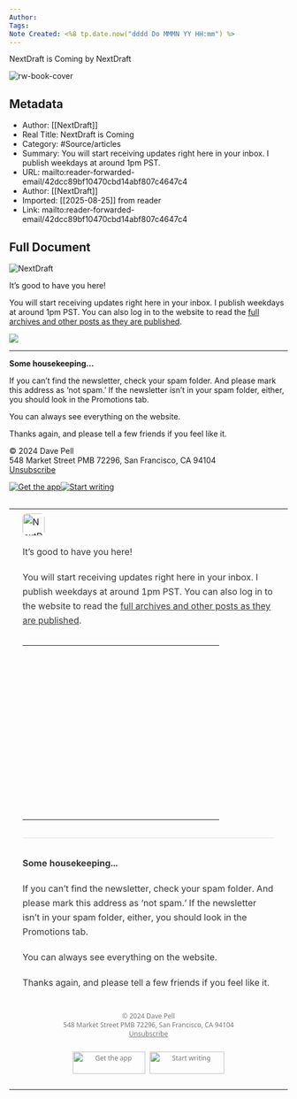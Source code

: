```yaml
---
Author: 
Tags:
Note Created: <%8 tp.date.now("dddd Do MMMN YY HH:mm") %>
---
```

NextDraft is Coming by NextDraft

![rw-book-cover](https://substackcdn.com/icons/substack/apple-touch-icon-1024x1024.png)

## Metadata
- Author: [[NextDraft]]
- Real Title: NextDraft is Coming
- Category: #Source/articles
- Summary: You will start receiving updates right here in your inbox. I publish weekdays at around 1pm PST.
- URL: mailto:reader-forwarded-email/42dcc89bf10470cbd14abf807c4647c4
- Author: [[NextDraft]]
- Imported: [[2025-08-25]] from reader
- Link: mailto:reader-forwarded-email/42dcc89bf10470cbd14abf807c4647c4

## Full Document
![NextDraft](https://substackcdn.com/image/fetch/w_80,h_80,c_fill,f_auto,q_auto:good,fl_progressive:steep,g_auto/https%3A%2F%2Fsubstack-post-media.s3.amazonaws.com%2Fpublic%2Fimages%2F0be5d59a-80b8-4460-9d7e-759ce8793a88_400x400.png)

It’s good to have you here!

You will start receiving updates right here in your inbox. I publish weekdays at around 1pm PST. You can also log in to the website to read the [full archives and other posts as they are published](https://email.mg-d0.substack.com/c/eJxUkDvO2zAQhE8jdhb4FKWCRRpfQ1hyVzITkTT4iOHbB0aa3_VgvvkwATqdpb7dUYluL7pCScTQLQoOg4ycsEqsSkvBGSWI135SpgqdcIf-IxXasIezQiDQClZYTguuqPVxqM1sWmpAI1l0kksthLB840qus5o1Kg9Gb9Yeyist50a_gz8LTpqn84Z8bsO3DuHPHEpise0f14-L63UQu9yj92eb1K9J3id5T5DhjPkkjL3U7_Jz-D2UlEaO_b1TBn8R_sc8h79igB5L3iM6sSkhWHX1TSVTmzQ_iHCuBPiKjeZYWBseS4KY3fck699vjkb1g5SL0WZZ1pX9dfJfAAAA__9ZNHyq).

[![](https://substackcdn.com/image/fetch/w_308,c_limit,f_auto,q_auto:good,fl_progressive:steep/https%3A%2F%2Fbucketeer-e05bbc84-baa3-437e-9518-adb32be77984.s3.amazonaws.com%2Fpublic%2Fimages%2Fe572fdc6-cd79-4523-bee6-2c9712e903c7_400x400.png)](https://email.mg-d0.substack.com/c/eJxUktGOnSAQhp9G7jTAgOiFF5tNfA0zwOjSVbCAuz19-sZz0qS94k-Yme_LZBxW2lJ-TGsmar9pd-kg5qcecNWe0SQMiAGUFJzRgWFfNoqUsZJfsP7zK5RmH5MTOOKojFfCDABuFMoLAFoHMIAaWJgkl0oIYfjIQQ4ddMqDRa1GY1awoGRX6IezW_KN4sfWet6Vy5aK7rNz6WChLLfr7TLVfBHbp49az9LAWyPnRs5_q52Pd0Mj53DgRo2cV6ru434XvGpq5PvPV4C3LSXfyPd1X86ctkylhC9q4K1UorOR84sg9c3QN0XL2V7ukypRbolra92gWosIrQJD7ajF0KK3IC0ZMw6qK9Dhgb9TxO_y8tJyPi-7B_eMT8nyjKSNXL3rW-fN2CotobVEfSvdaISkkYMzi-L8l-K8O-PGzssuLh3HFUN9LBTR7uRf23kRsIYUl-AnMYIQLE_5QSlSaRRfiXyXCf13KNSFxMplfTowxOnAiFuIG_lQU2b1_yO5CuV7pOy10n0_DOxrkn8CAAD__3-9vSc)

---

**Some housekeeping...**

If you can’t find the newsletter, check your spam folder. And please mark this address as ‘not spam.’ If the newsletter isn’t in your spam folder, either, you should look in the Promotions tab.

You can always see everything on the website.

Thanks again, and please tell a few friends if you feel like it.

© 2024 Dave Pell  
548 Market Street PMB 72296, San Francisco, CA 94104   
[Unsubscribe](https://email.mg-d0.substack.com/c/eJxUkk1vozAQhn8NvhVhGwg5cGjTpiJbSHfFNqEXZOyBmC9H2ITAr1-xe9lcZzSvnnn0cmagUsMclgPA0wQtVx0gEfqUlZ5AEOINxQF1CXYQdEy2eQU9DMyAyJn5b4tdD13CknuiKNkWgAcUgg0NCBXcKQXxhReILZIhcYiLMd44W4eSwKa2K2jBPHe72ZS0oC6xNdS8qJSwXKernoRj67HQhvHG5qpDUucr68oSmmEE1IYXY67aos8W2Vtk37GeVbKvQEijhodji-wZN1L1FtkLqVnRQv43yaJ7oxroLfoK8wFz8jWfSdtEtZqT-reTpBk5vlY66l9unP4q2emnPHYeLt4nHXXtRewiP075EqfVkrxG93g3ye_zZYpqdU-WbIkXPsX12_SxO1w5jeVRHiZxikycNkucvsmP3WERp2idN-ycXLLu3p7Jl8lOrY56x_4etbw1Hxu8y97dpNSfh23ke-eXa3WrgzRLP7-d47Of_qD3CF3HIueq68ZemjmHfn1S_DN1HYtWcrYKyKUI8ZZijIZwmEH1oC3XKQGEPQATk9RgS4X0WAjVMdmHj1aReSzMqGFYI4nvuZ7vBwG6heRPAAAA__8pqMwR)

[![Get the app](https://substackcdn.com/image/fetch/w_262,c_limit,f_auto,q_auto:good,fl_progressive:steep/https%3A%2F%2Fsubstack.com%2Fimg%2Femail%2Fgeneric-app-button%402x.png)](https://email.mg-d0.substack.com/c/eJxUkctu5SAMQL8GdonCK48Fi5Gq-xuRASdlGiACM9X9-9FtN-3Gm3NkH8keCM9Sn_aoiMMnXr4k5MHOCg4TOFqxKLEqLcXEMUG89hMzViAMO9APKrTh73bdjBR-k4dz87JJAxKX41jMNPtFbcbxaOUktRBimbZJyXVUow7KgdHbshzKKS3Hhn-9O0tgekrnEKaxddcI_MfoS-Kx7a_WV4ul2pFf9p3obkz9YfLB5OOnzeQD7vt7Do1KxaFiiBU9MfXolHYP6YZ4ZqbeXk6C-oEU88nk_IVLJszE1NvXxeEohbAOrhOVzO_udl9S6jnSc8cM7sLwXXV3d0UPFEveY7BiU0LwausTS8bG9HQghrEihM_YcIyFt-5CSRCzTZDhjPnEEKlUTr-f0xvW10o5G23meV35Pyv_BwAA__-1I5jr)[![Start writing](https://substackcdn.com/image/fetch/w_270,c_limit,f_auto,q_auto:good,fl_progressive:steep/https%3A%2F%2Fsubstack.com%2Fimg%2Femail%2Fpublish-button%402x.png)](https://email.mg-d0.substack.com/c/eJx0kUuu3CAQRVcDs7YMhX8DBpGc3kAWYJWh7EdiwOKTVu8-cicv6gwy5HJ16pTKYKE9pqfeEtHtQYeJnrjVPeDWWU5aDCBGUFK0nDy6Y9kpUMJCdsHy9itUxz_0tpkWO2FHlBOQUUpImARMBGIyAxF3WrZSCSGGdmpBjg00ysKKnZqGYYMVlGwyfTfrHi1Trd9vtm1yXXNB86Mx0XOXl8v1ctElVeKH_ijlzAy-MHln8v7evp5uD_VkcK_FLznWZIjB_Flisr9yT9ZVz2B-cf-EJoZCoTCYtxgLpc8Y_YluDwxmrCVu7jjI3v5WLrlvr5lfXyyY05NioMxUuxHZJhHah8vUuMhknxjMikSID37WdTHR-xpceS4UcD3I_t7xrOvhDBYXw-KsFhMIwZP-P5nnutro0QXtMeDuwk7WlZh4-ffUNVO6kLLvVNf348h_avkrAAD__4YjtE0)

<div><img alt="" border="0" height="1" src="https://eotrx.substackcdn.com/open?token=eyJtIjoiPDIwMjQxMTE3MDkwMzI4LjMuNGQzYmE1NDk3N2YzYjM0Mi5zZWpjYmdvZEBtZy1kMC5zdWJzdGFjay5jb20-IiwidSI6MjY1NDU2Njg4LCJyIjoicnllb25lc0BmZWVkLnJlYWR3aXNlLmlvIiwiZCI6Im1nLWQwLnN1YnN0YWNrLmNvbSIsInAiOm51bGwsInQiOm51bGwsImEiOm51bGwsInMiOjE5MzExLCJjIjoiZnJlZS13ZWxjb21lIiwiZiI6dHJ1ZSwicG9zaXRpb24iOiJ0b3AiLCJpYXQiOjE3MzE4MzQyMTAsImV4cCI6MTczNDQyNjIxMCwiaXNzIjoicHViLTAiLCJzdWIiOiJlbyJ9.wgjmlsr79062AthTqZJ\_SE16y-uj-M7U7R3yxJut0uc" style="height:1px !important;width:1px !important;border-width:0 !important;margin-top:0 !important;margin-bottom:0 !important;margin-right:0 !important;margin-left:0 !important;padding-top:0 !important;padding-bottom:0 !important;padding-right:0 !important;padding-left:0 !important;" width="1"/><table border="0" cellpadding="0" cellspacing="0" class="email-body-container" role="presentation" width="100%"><tr><td></td><td class="content" width="550"></td><td></td></tr><tr><td></td><td align="left" class="content" width="550"><div style="font-size: 16px; line-height: 26px; margin: 0 auto; max-width: 550px; overflow-wrap: break-word; width: 100%;"><img alt="NextDraft" class="\_staticPubIcon\_s2bcd\_11" height="40" name="NextDraft" src="https://substackcdn.com/image/fetch/w\_80,h\_80,c\_fill,f\_auto,q\_auto:good,fl\_progressive:steep,g\_auto/https%3A%2F%2Fsubstack-post-media.s3.amazonaws.com%2Fpublic%2Fimages%2F0be5d59a-80b8-4460-9d7e-759ce8793a88\_400x400.png" style="background-color: rgb(255, 255, 255); border: none !important; border-radius: 8px; box-sizing: border-box; margin: 0; max-width: 550px; vertical-align: middle;" width="40"/><div class="post typography" dir="auto" style="font-size: 16px; line-height: 26px; padding: 16px 0 0 0;"><div class="body markup" dir="auto" style="font-family: 'SF Pro Display', -apple-system, system-ui, BlinkMacSystemFont, 'Inter', 'Segoe UI', Roboto, Helvetica, Arial, sans-serif, 'Apple Color Emoji', 'Segoe UI Emoji', 'Segoe UI Symbol'; font-size: 16px; font-weight: 400; line-height: 26px; margin-bottom: 16px; text-align: initial; width: 100%; word-break: break-word;"><p style="color: rgb(54, 55, 55); font-size: 16px; line-height: 26px; margin: 0 0 20px 0; margin-top: 0;">It’s good to have you here!</p><p style="color: rgb(54, 55, 55); font-size: 16px; line-height: 26px; margin: 0 0 20px 0;"><span>You will start receiving updates right here in your inbox. I publish weekdays at around 1pm PST. You can also log in to the website to read the </span><a href="https://email.mg-d0.substack.com/c/eJxUkDvO2zAQhE8jdhb4FKWCRRpfQ1hyVzITkTT4iOHbB0aa3\_VgvvkwATqdpb7dUYluL7pCScTQLQoOg4ycsEqsSkvBGSWI135SpgqdcIf-IxXasIezQiDQClZYTguuqPVxqM1sWmpAI1l0kksthLB840qus5o1Kg9Gb9Yeyist50a\_gz8LTpqn84Z8bsO3DuHPHEpise0f14-L63UQu9yj92eb1K9J3id5T5DhjPkkjL3U7\_Jz-D2UlEaO\_b1TBn8R\_sc8h79igB5L3iM6sSkhWHX1TSVTmzQ\_iHCuBPiKjeZYWBseS4KY3fck699vjkb1g5SL0WZZ1pX9dfJfAAAA\_\_9ZNHyq" rel="" style="color: rgb(54, 55, 55); text-decoration: underline;">full archives and other posts as they are published</a><span>.</span></p><p style="color: rgb(54, 55, 55); font-size: 16px; line-height: 26px; margin: 0 0 20px 0;"></p><div class="captioned-image-container-static" style="font-size: 16px; line-height: 26px; margin: 32px auto;"><figure style="margin: 0 auto; width: 100%;"><table border="0" cellpadding="0" cellspacing="0" class="image-wrapper" data-component-name="Image2ToDOMStatic" style="mso-padding-alt: 1em 0 1.6em;" width="100%"><tbody><tr><td style="text-align: center;"></td><td align="left" class="content" style="text-align: center;" width="308"><a class="image-link" href="https://email.mg-d0.substack.com/c/eJxUktGOnSAQhp9G7jTAgOiFF5tNfA0zwOjSVbCAuz19-sZz0qS94k-Yme\_LZBxW2lJ-TGsmar9pd-kg5qcecNWe0SQMiAGUFJzRgWFfNoqUsZJfsP7zK5RmH5MTOOKojFfCDABuFMoLAFoHMIAaWJgkl0oIYfjIQQ4ddMqDRa1GY1awoGRX6IezW\_KN4sfWet6Vy5aK7rNz6WChLLfr7TLVfBHbp49az9LAWyPnRs5\_q52Pd0Mj53DgRo2cV6ru434XvGpq5PvPV4C3LSXfyPd1X86ctkylhC9q4K1UorOR84sg9c3QN0XL2V7ukypRbolra92gWosIrQJD7ajF0KK3IC0ZMw6qK9Dhgb9TxO\_y8tJyPi-7B\_eMT8nyjKSNXL3rW-fN2CotobVEfSvdaISkkYMzi-L8l-K8O-PGzssuLh3HFUN9LBTR7uRf23kRsIYUl-AnMYIQLE\_5QSlSaRRfiXyXCf13KNSFxMplfTowxOnAiFuIG\_lQU2b1\_yO5CuV7pOy10n0\_DOxrkn8CAAD\_\_3-9vSc" rel="" style="align-items: center; border: none; display: block; flex-direction: column; height: auto; margin: 0; padding: 0; position: relative; text-decoration: none; width: auto;" target="\_blank"><img alt="" class="" data-attrs='{"src":"https://bucketeer-e05bbc84-baa3-437e-9518-adb32be77984.s3.amazonaws.com/public/images/e572fdc6-cd79-4523-bee6-2c9712e903c7\_400x400.png","srcNoWatermark":null,"fullscreen":null,"imageSize":null,"height":400,"width":400,"resizeWidth":308,"bytes":11692,"alt":null,"title":null,"type":"image/png","href":null,"belowTheFold":false,"topImage":true,"internalRedirect":null,"isProcessing":false}' height="308" src="https://substackcdn.com/image/fetch/w\_308,c\_limit,f\_auto,q\_auto:good,fl\_progressive:steep/https%3A%2F%2Fbucketeer-e05bbc84-baa3-437e-9518-adb32be77984.s3.amazonaws.com%2Fpublic%2Fimages%2Fe572fdc6-cd79-4523-bee6-2c9712e903c7\_400x400.png" style="-ms-interpolation-mode: bicubic; border: none !important; display: block; height: auto; margin: 0 auto; margin-bottom: 0; max-width: 100% !important; vertical-align: middle; width: auto !important;" width="308"/></a></td><td style="text-align: center;"></td></tr></tbody></table></figure></div><div style="font-size: 16px; line-height: 26px;"><hr style="background: #e6e6e6; border: none; height: 1px; margin: 32px 0; padding: 0;"/></div><p style="color: rgb(54, 55, 55); font-size: 16px; line-height: 26px; margin: 0 0 20px 0;"><strong>Some housekeeping...</strong></p><p style="color: rgb(54, 55, 55); font-size: 16px; line-height: 26px; margin: 0 0 20px 0;">If you can’t find the newsletter, check your spam folder. And please mark this address as ‘not spam.’ If the newsletter isn’t in your spam folder, either, you should look in the Promotions tab.</p><p style="color: rgb(54, 55, 55); font-size: 16px; line-height: 26px; margin: 0 0 20px 0;">You can always see everything on the website.</p><p style="color: rgb(54, 55, 55); font-size: 16px; line-height: 26px; margin: 0 0 20px 0; margin-bottom: 0;">Thanks again, and please tell a few friends if you feel like it.</p></div></div><div class="footer \_footer\_11ym1\_1" style="color: rgb(119, 119, 119); font-size: 16px; line-height: 26px; padding: 24px 0; text-align: center;"><div style="font-size: 16px; line-height: 26px; padding-bottom: 24px;"><p class="pencraft pc-reset \_color-secondary\_h3mln\_169 \_size-12\_h3mln\_35 \_reset\_h3mln\_1 small \_meta\_11ym1\_14" style="color: rgb(119, 119, 119); font-family: system-ui, -apple-system, BlinkMacSystemFont, 'Segoe UI', Roboto, Helvetica, Arial, sans-serif, 'Apple Color Emoji', 'Segoe UI Emoji', 'Segoe UI Symbol'; font-size: 12px; line-height: 16px; list-style: none; margin: 0; padding-bottom: 0; text-decoration: unset;">© 2024 <span>Dave Pell</span><br/>548 Market Street PMB 72296, San Francisco, CA 94104 <br/><a href="https://email.mg-d0.substack.com/c/eJxUkk1vozAQhn8NvhVhGwg5cGjTpiJbSHfFNqEXZOyBmC9H2ITAr1-xe9lcZzSvnnn0cmagUsMclgPA0wQtVx0gEfqUlZ5AEOINxQF1CXYQdEy2eQU9DMyAyJn5b4tdD13CknuiKNkWgAcUgg0NCBXcKQXxhReILZIhcYiLMd44W4eSwKa2K2jBPHe72ZS0oC6xNdS8qJSwXKernoRj67HQhvHG5qpDUucr68oSmmEE1IYXY67aos8W2Vtk37GeVbKvQEijhodji-wZN1L1FtkLqVnRQv43yaJ7oxroLfoK8wFz8jWfSdtEtZqT-reTpBk5vlY66l9unP4q2emnPHYeLt4nHXXtRewiP075EqfVkrxG93g3ye\_zZYpqdU-WbIkXPsX12\_SxO1w5jeVRHiZxikycNkucvsmP3WERp2idN-ycXLLu3p7Jl8lOrY56x\_4etbw1Hxu8y97dpNSfh23ke-eXa3WrgzRLP7-d47Of\_qD3CF3HIueq68ZemjmHfn1S\_DN1HYtWcrYKyKUI8ZZijIZwmEH1oC3XKQGEPQATk9RgS4X0WAjVMdmHj1aReSzMqGFYI4nvuZ7vBwG6heRPAAAA\_\_8pqMwR" style="color: rgb(119, 119, 119); text-decoration: underline;"><span style="color: rgb(119, 119, 119); text-decoration: underline;">Unsubscribe</span></a></p></div><p class="\_footerSection\_11ym1\_5 small powered-by-substack" style="color: rgb(119, 119, 119); font-family: system-ui, -apple-system, BlinkMacSystemFont, 'Segoe UI', Roboto, Helvetica, Arial, sans-serif, 'Apple Color Emoji', 'Segoe UI Emoji', 'Segoe UI Symbol'; font-size: 12px; line-height: 20px; margin: 0; margin-top: 0; padding: 0 24px; padding-bottom: 0;"><a href="https://email.mg-d0.substack.com/c/eJxUkctu5SAMQL8GdonCK48Fi5Gq-xuRASdlGiACM9X9-9FtN-3Gm3NkH8keCM9Sn\_aoiMMnXr4k5MHOCg4TOFqxKLEqLcXEMUG89hMzViAMO9APKrTh73bdjBR-k4dz87JJAxKX41jMNPtFbcbxaOUktRBimbZJyXVUow7KgdHbshzKKS3Hhn-9O0tgekrnEKaxddcI\_MfoS-Kx7a\_WV4ul2pFf9p3obkz9YfLB5OOnzeQD7vt7Do1KxaFiiBU9MfXolHYP6YZ4ZqbeXk6C-oEU88nk\_IVLJszE1NvXxeEohbAOrhOVzO\_udl9S6jnSc8cM7sLwXXV3d0UPFEveY7BiU0LwausTS8bG9HQghrEihM\_YcIyFt-5CSRCzTZDhjPnEEKlUTr-f0xvW10o5G23meV35Pyv\_BwAA\_\_-1I5jr" style="color: rgb(119, 119, 119); display: inline-block; margin: 0 4px; text-decoration: none;"><img alt="Get the app" height="40" src="https://substackcdn.com/image/fetch/w\_262,c\_limit,f\_auto,q\_auto:good,fl\_progressive:steep/https%3A%2F%2Fsubstack.com%2Fimg%2Femail%2Fgeneric-app-button%402x.png" srcset="https://substackcdn.com/image/fetch/w\_131,c\_limit,f\_auto,q\_auto:good,fl\_progressive:steep/https%3A%2F%2Fsubstack.com%2Fimg%2Femail%2Fgeneric-app-button.png, https://substackcdn.com/image/fetch/w\_262,c\_limit,f\_auto,q\_auto:good,fl\_progressive:steep/https%3A%2F%2Fsubstack.com%2Fimg%2Femail%2Fgeneric-app-button%402x.png 2x, https://substackcdn.com/image/fetch/w\_393,c\_limit,f\_auto,q\_auto:good,fl\_progressive:steep/https%3A%2F%2Fsubstack.com%2Fimg%2Femail%2Fgeneric-app-button%403x.png 3x" style="border: none !important; max-width: 550px; vertical-align: middle;" width="131"/></a><a href="https://email.mg-d0.substack.com/c/eJx0kUuu3CAQRVcDs7YMhX8DBpGc3kAWYJWh7EdiwOKTVu8-cicv6gwy5HJ16pTKYKE9pqfeEtHtQYeJnrjVPeDWWU5aDCBGUFK0nDy6Y9kpUMJCdsHy9itUxz\_0tpkWO2FHlBOQUUpImARMBGIyAxF3WrZSCSGGdmpBjg00ysKKnZqGYYMVlGwyfTfrHi1Trd9vtm1yXXNB86Mx0XOXl8v1ctElVeKH\_ijlzAy-MHln8v7evp5uD\_VkcK\_FLznWZIjB\_Flisr9yT9ZVz2B-cf-EJoZCoTCYtxgLpc8Y\_YluDwxmrCVu7jjI3v5WLrlvr5lfXyyY05NioMxUuxHZJhHah8vUuMhknxjMikSID37WdTHR-xpceS4UcD3I\_t7xrOvhDBYXw-KsFhMIwZP-P5nnutro0QXtMeDuwk7WlZh4-ffUNVO6kLLvVNf348h\_avkrAAD\_\_4YjtE0" style="color: rgb(119, 119, 119); display: inline-block; margin: 0 4px; text-decoration: none;"><img alt="Start writing" height="40" src="https://substackcdn.com/image/fetch/w\_270,c\_limit,f\_auto,q\_auto:good,fl\_progressive:steep/https%3A%2F%2Fsubstack.com%2Fimg%2Femail%2Fpublish-button%402x.png" srcset="https://substackcdn.com/image/fetch/w\_135,c\_limit,f\_auto,q\_auto:good,fl\_progressive:steep/https%3A%2F%2Fsubstack.com%2Fimg%2Femail%2Fpublish-button.png, https://substackcdn.com/image/fetch/w\_270,c\_limit,f\_auto,q\_auto:good,fl\_progressive:steep/https%3A%2F%2Fsubstack.com%2Fimg%2Femail%2Fpublish-button%402x.png 2x, https://substackcdn.com/image/fetch/w\_405,c\_limit,f\_auto,q\_auto:good,fl\_progressive:steep/https%3A%2F%2Fsubstack.com%2Fimg%2Femail%2Fpublish-button%403x.png 3x" style="border: none !important; max-width: 550px; vertical-align: middle;" width="135"/></a></p></div></div></td><td></td></tr></table><img alt="" border="0" height="1" src="https://eotrx.substackcdn.com/open?token=eyJtIjoiPDIwMjQxMTE3MDkwMzI4LjMuNGQzYmE1NDk3N2YzYjM0Mi5zZWpjYmdvZEBtZy1kMC5zdWJzdGFjay5jb20-IiwidSI6MjY1NDU2Njg4LCJyIjoicnllb25lc0BmZWVkLnJlYWR3aXNlLmlvIiwiZCI6Im1nLWQwLnN1YnN0YWNrLmNvbSIsInAiOm51bGwsInQiOm51bGwsImEiOm51bGwsInMiOjE5MzExLCJjIjoiZnJlZS13ZWxjb21lIiwiZiI6dHJ1ZSwicG9zaXRpb24iOiJib3R0b20iLCJpYXQiOjE3MzE4MzQyMTAsImV4cCI6MTczNDQyNjIxMCwiaXNzIjoicHViLTAiLCJzdWIiOiJlbyJ9.DwFO0bDP14rvrNGVXcAdzhJu57SOlARP6waL07ZsEZc" style="height:1px !important;width:1px !important;border-width:0 !important;margin-top:0 !important;margin-bottom:0 !important;margin-right:0 !important;margin-left:0 !important;padding-top:0 !important;padding-bottom:0 !important;padding-right:0 !important;padding-left:0 !important;" width="1"><img alt="" height="1px" src="https://email.mg-d0.substack.com/o/eJxU0Etu7CAQheHVNLNGPP0YsBaroMq-dWMgApxW7z7yJErGv3T06SQYdNT2Dnsjer7oTDWTwDBZ2D0KCnq2erHOaCUoA5\_bQYUaDMINxq-qnRf\_gqJVeZys9QZnDcbYiAbUOqfJe4yL4GCUcVrrWa3KmkVa6dBG8G6d591G64zs9D\_Fo-LDqXw8Ucl-xT4gfchUs-C-3dbbEka7SHxecUs156vweG9UIJ6EP-nkBINr2RiDXq3WooX2plqoP5zaiVA2AnxxJ8lV9CtizcAlZChwcDkIedQmxt-Hrk7tnjSTd36alkV8BfMdAAD\_\_zScbM8" width="1px"/></img></div>
